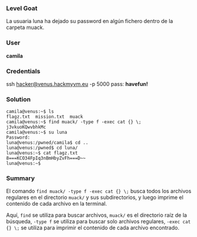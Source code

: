 ### Level Goat
La usuaria luna ha dejado su password en algún fichero dentro de la carpeta muack.
### User
**camila**
### Credentials
ssh hacker@venus.hackmyvm.eu -p 5000
pass: **havefun!**
### Solution
```shell
camila@venus:~$ ls
flagz.txt  mission.txt  muack
camila@venus:~$ find muack/ -type f -exec cat {} \;
j3vkuoKQwvbhkMc
camila@venus:~$ su luna
Password:
luna@venus:/pwned/camila$ cd ..
luna@venus:/pwned$ cd luna/
luna@venus:~$ cat flagz.txt
8===KCO34FpIq3nBmHbyZvFh===D~~
luna@venus:~$

```
### Summary
El comando `find muack/ -type f -exec cat {} \;` busca todos los archivos regulares en el directorio `muack/` y sus subdirectorios, y luego imprime el contenido de cada archivo en la terminal.

Aquí, `find` se utiliza para buscar archivos, `muack/` es el directorio raíz de la búsqueda, `-type f` se utiliza para buscar solo archivos regulares, `-exec cat {} \;` se utiliza para imprimir el contenido de cada archivo encontrado.